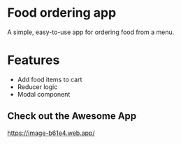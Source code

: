 # Food ordering app
A simple, easy-to-use app for ordering food from a menu.

# Features
- Add food items to cart
- Reducer logic
- Modal component

## Check out the Awesome App
https://image-b61e4.web.app/
